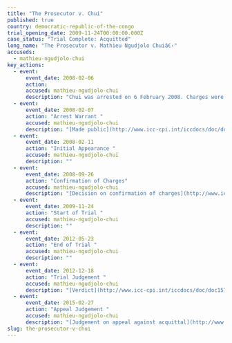 ```yaml
---
title: "The Prosecutor v. Chui"
published: true
country: democratic-republic-of-the-congo
trial_opening_date: 2009-11-24T00:00:00.000Z
case_status: "Trial Complete: Acquitted"
long_name: "The Prosecutor v. Mathieu Ngudjolo Chuiâ€‹"
accuseds:
  - mathieu-ngudjolo-chui
key_actions:
  - event:
      event_date: 2008-02-06
      action:
      accused: mathieu-ngudjolo-chui
      description: "Chui was arrested on 6 February 2008. Charges were confirmed against him on September 26, 2008. The Appeals Chamber confirmed Trial Chamber IIâ€™s decision of December 18, 2012 acquitting Chui of charges of crimes against humanity on February 27, 2015."
  - event:
      event_date: 2008-02-07
      action: "Arrest Warrant "
      accused: mathieu-ngudjolo-chui
      description: "[Made public](http://www.icc-cpi.int/iccdocs/doc/doc453054.PDF)"
  - event:
      event_date: 2008-02-11
      action: "Initial Appearance "
      accused: mathieu-ngudjolo-chui
      description: ""
  - event:
      event_date: 2008-09-26
      action: "Confirmation of Charges"
      accused: mathieu-ngudjolo-chui
      description: "[Decision on confirmation of charges](http://www.icc-cpi.int/iccdocs/doc/doc571253.pdf)"
  - event:
      event_date: 2009-11-24
      action: "Start of Trial "
      accused: mathieu-ngudjolo-chui
      description: ""
  - event:
      event_date: 2012-05-23
      action: "End of Trial "
      accused: mathieu-ngudjolo-chui
      description: ""
  - event:
      event_date: 2012-12-18
      action: "Trial Judgement "
      accused: mathieu-ngudjolo-chui
      description: "[Verdict](http://www.icc-cpi.int/iccdocs/doc/doc1579080.pdf)"
  - event:
      event_date: 2015-02-27
      action: "Appeal Judgement "
      accused: mathieu-ngudjolo-chui
      description: "[Judgement on appeal against acquittal](http://www.icc-cpi.int/iccdocs/doc/doc1957802.pdf)"
slug: the-prosecutor-v-chui
---
```

